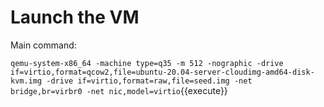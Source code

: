 # Launch the VM

Main command:

`qemu-system-x86_64 -machine type=q35 -m 512 -nographic -drive if=virtio,format=qcow2,file=ubuntu-20.04-server-cloudimg-amd64-disk-kvm.img -drive if=virtio,format=raw,file=seed.img -net bridge,br=virbr0 -net nic,model=virtio`{{execute}}


